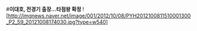 #**이대호, 전경기 출장…타점왕 확정**
![http://imgnews.naver.net/image/001/2012/10/08/PYH2012100811510001300_P2_59_20121008174030.jpg?type=w540]
